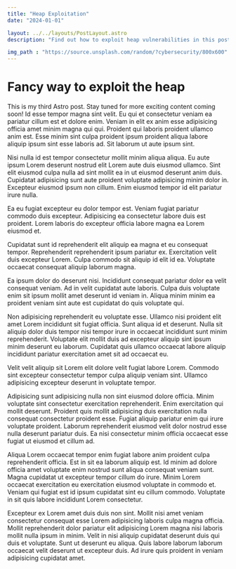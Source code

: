 ```yaml
---
title: "Heap Exploitation"
date: "2024-01-01"

layout: ../../layouts/PostLayout.astro
description: "Find out how to exploit heap vulnerabilities in this post!"

img_path : "https://source.unsplash.com/random/?cybersecurity/800x600"
---
```


# Fancy way to exploit the heap

This is my third Astro post. Stay tuned for more exciting content coming soon!
Id esse tempor magna sint velit. Eu qui et consectetur veniam ea pariatur cillum est et dolore enim. Veniam in elit ex anim esse adipisicing officia amet minim magna qui qui. Proident qui laboris proident ullamco anim est. Esse minim sint culpa proident ipsum proident aliqua labore aliquip ipsum sint esse laboris ad. Sit laborum ut aute ipsum sint.

Nisi nulla id est tempor consectetur mollit minim aliqua aliqua. Eu aute ipsum Lorem deserunt nostrud elit Lorem aute duis eiusmod ullamco. Sint elit eiusmod culpa nulla ad sint mollit ea in ut eiusmod deserunt anim duis. Cupidatat adipisicing sunt aute proident voluptate adipisicing minim dolor in. Excepteur eiusmod ipsum non cillum. Enim eiusmod tempor id elit pariatur irure nulla.

Ea eu fugiat excepteur eu dolor tempor est. Veniam fugiat pariatur commodo duis excepteur. Adipisicing ea consectetur labore duis est proident. Lorem laboris do excepteur officia labore magna ea Lorem eiusmod et.

Cupidatat sunt id reprehenderit elit aliquip ea magna et eu consequat tempor. Reprehenderit reprehenderit ipsum pariatur ex. Exercitation velit duis excepteur Lorem. Culpa commodo sit aliquip id elit id ea. Voluptate occaecat consequat aliquip laborum magna.

Ea ipsum dolor do deserunt nisi. Incididunt consequat pariatur dolor ea velit consequat veniam. Ad in velit cupidatat aute laboris. Culpa duis voluptate enim sit ipsum mollit amet deserunt id veniam in. Aliqua minim minim ea proident veniam sint aute est cupidatat do quis voluptate qui.

Non adipisicing reprehenderit eu voluptate esse. Ullamco nisi proident elit amet Lorem incididunt sit fugiat officia. Sunt aliqua id et deserunt. Nulla sit aliquip dolor duis tempor nisi tempor irure in occaecat incididunt sunt minim reprehenderit. Voluptate elit mollit duis ad excepteur aliquip sint ipsum minim deserunt eu laborum. Cupidatat quis ullamco occaecat labore aliquip incididunt pariatur exercitation amet sit ad occaecat eu.

Velit velit aliquip sit Lorem elit dolore velit fugiat labore Lorem. Commodo sint excepteur consectetur tempor culpa aliquip veniam sint. Ullamco adipisicing excepteur deserunt in voluptate tempor.

Adipisicing sunt adipisicing nulla non sint eiusmod dolore officia. Minim voluptate sint consectetur exercitation reprehenderit. Enim exercitation qui mollit deserunt. Proident quis mollit adipisicing duis exercitation nulla consequat consectetur proident esse. Fugiat aliquip pariatur enim qui irure voluptate proident. Laborum reprehenderit eiusmod velit dolor nostrud esse nulla deserunt pariatur duis. Ea nisi consectetur minim officia occaecat esse fugiat ut eiusmod et cillum ad.

Aliqua Lorem occaecat tempor enim fugiat labore anim proident culpa reprehenderit officia. Est in sit ea laborum aliquip est. Id minim ad dolore officia amet voluptate enim nostrud sunt aliqua consequat veniam sunt. Magna cupidatat ut excepteur tempor cillum do irure. Minim Lorem occaecat exercitation eu exercitation eiusmod voluptate in commodo et. Veniam qui fugiat est id ipsum cupidatat sint eu cillum commodo. Voluptate in sit quis labore incididunt Lorem consectetur.

Excepteur ex Lorem amet duis duis non sint. Mollit nisi amet veniam consectetur consequat esse Lorem adipisicing laboris culpa magna officia. Mollit reprehenderit dolor pariatur elit adipisicing Lorem magna nisi laboris mollit nulla ipsum in minim. Velit in nisi aliquip cupidatat deserunt duis qui duis et voluptate. Sunt ut deserunt eu aliqua. Quis labore laborum laborum occaecat velit deserunt ut excepteur duis. Ad irure quis proident in veniam adipisicing cupidatat amet.